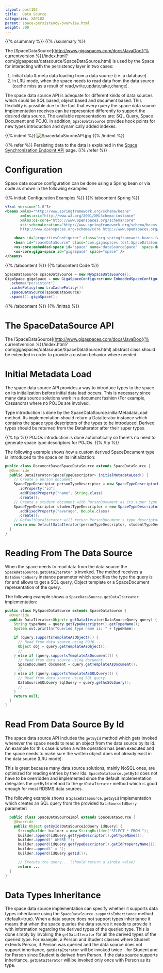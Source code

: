 ```yaml
---
layout: post102
title:  Data Source
categories: XAP102
parent: space-persistency-overview.html
weight: 300
---
```



{{% ssummary %}} {{% /ssummary %}}



The [SpaceDataSource](http://www.gigaspaces.com/docs/JavaDoc{{% currentversion %}}/index.html?com/gigaspaces/datasource/SpaceDataSource.html) is used by the Space for interacting with the persistency layer in two cases:

1. Initial data & meta data loading from a data source (i.e. a database).
1. In LRU mode, when the space needs to read data from the data source (cache miss as a result of read,write,update,take,change).

The space data source API is adequate for different kinds of data sources which could be SQL based, object based and document based. This flexibility is possible due to the fact that every query the space data source implementation receives can be represented differently to support the desired data source. The available representations are: SQL Query, Space Document and POJO. In addition, `SpaceDataSource` provides hook points for new types introduction and dynamically added indexes.

{{% indent %}}
![SpacedataSourceAPI.jpg](/attachment_files/SpacedataSourceAPI.jpg)
{{% /indent %}}

{{% refer %}}
Persisting data to the data is explained in the [Space Synchronization Endpoint API](./space-synchronization-endpoint-api.html) page.
{{% /refer %}}

# Configuration

Space data source configuration can be done using a Spring bean or via code as shown in the following examples:

{{% inittab Configuration Examples %}}
{{% tabcontent Spring %}}

```xml
<?xml version="1.0"?>
<beans xmlns="http://www.springframework.org/schema/beans"
       xmlns:xsi="http://www.w3.org/2001/XMLSchema-instance"
       xmlns:os-core="http://www.openspaces.org/schema/core"
       xsi:schemaLocation="http://www.springframework.org/schema/beans http://www.springframework.org/schema/beans/spring-beans-{{%version spring%}}.xsd
       http://www.openspaces.org/schema/core http://www.openspaces.org/schema/{{% currentversion %}}/core/openspaces-core.xsd">

    <bean id="propertiesConfigurer" class="org.springframework.beans.factory.config.PropertyPlaceholderConfigurer"/>
    <bean id="spaceDataSource" class="com.gigaspaces.test.SpaceDataSourceImpl" />
    <os-core:embedded-space id="space" name="dataSourceSpace"  space-data-source="spaceDataSource"  />
    <os-core:giga-space id="gigaSpace" space="space" />
</beans>
```

{{% /tabcontent %}}
{{% tabcontent Code %}}

```java
SpaceDataSource spaceDataSource = new MySpaceDataSource();
GigaSpace gigaSpace = new GigaSpaceConfigurer(new EmbeddedSpaceConfigurer("space")
  .schema("persistent")
  .cachePolicy(new LruCachePolicy())
  .spaceDataSource(spaceDataSource)
  .space()).gigaSpace();
```

{{% /tabcontent %}}
{{% /inittab %}}

# The SpaceDataSource API

The [SpaceDataSource](http://www.gigaspaces.com/docs/JavaDoc{{% currentversion %}}/index.html?com/gigaspaces/datasource/SpaceDataSource.html) abstract class should be extended in order to provide a custom behavior where needed.

# Initial Metadata Load

The space data source API provides a way to introduce types to the space on its initialization before initial data load occurs. This is necessary since many data source solutions work in a document fashion (For example, Cassandra) where no POJOs are involved.

Type introduction is done by the SpaceDataSource.initialMetadataLoad method. Its implementation should return a DataIterator instance which contains the space type descriptors of the types to be introduced. Derived types should be returned from the DataIterator after their super types.

{{% tip %}}
POJOs introduction is done automatically so there's no need to generate space type descriptors for POJOs.
{{% /tip %}}

The following example shows how a custom derived SpaceDocument type is introduced to the space on its initialization:

```java
public class DocumentBasedSpaceDataSource extends SpaceDataSource {
  @Override
  public DataIterator<SpaceTypeDescriptor> initialMetadataLoad() {
    // Create a person document
    SpaceTypeDescriptor personTypeDescriptor = new SpaceTypeDescriptorBuilder("PersonDocument")
      .idProperty("id")
      .addFixedProperty("name", String.class)
      .create();
    // Create a student document with PersonDocument as its super type
    SpaceTypeDescriptor studentTypeDescriptor = new SpaceTypeDescriptorBuilder("StudentDocument", personTypeDescriptor)
      .addFixedProperty("average", Double.class)
      .create();
    // DefaultDataIterator will return PersonDocument's type descriptor first
    return new DefaultDataIterator(personTypeDescriptor, studentTypeDescriptor);
  }
}
```

# Reading From The Data Source

When the space needs to read data from the data source the `SpaceDataSource.getDataIterator` is invoked. The method receives a `DataSourceQuery` instance parameter which specifies the type the query is for and allows to get a SQL query, Object template or a SpaceDocument representation of the query.

The following example shows a `SpaceDataSource.getDataItereator` implementation:

```java
public class MySpaceDataSource extends SpaceDataSource {
  @Override
  public DataIterator<Object> getDataIterator(DataSourceQuery query) {
    String typeName = query.getTypeDescriptor().getTypeName();
    System.out.println("Queried type name is: " + typeName);

    if (query.supportsTemplateAsObject()) {
      // Read from data source using POJO...
      Object obj = query.getTemplateAsObject();
      // ...
    } else if (query.supportsTemplateAsDocument()) {
      // Read from data source using document...
      SpaceDocument document = query.getTemplateAsDocument();
      // ...
    } else if (query.supportsTemplateAsSQLQuery()) {
      // Read from data source using SQL query...
      DataSourceSQLQuery sqlQuery = query.getAsSQLQuery();
      // ...
    }
    return null;
  }
}
```

# Read From Data Source By Id

The space data source API includes the `getById` method which gets invoked whenever the space needs to read an object from the data source by its Id. An example for this case is when a write operation has been executed and the space needs to make sure the written object does not already exist in the data source (LRU mode).

This is great because many data source solutions, mainly NoSQL ones, are optimized for reading entries by their Ids. `SpaceDataSource.getById` does not have to be overridden and implemented since the default implementation delegates the `getById` method to the `getDataIterator` method which is good enough for most RDBMS data sources.

The following example shows a `SpaceDataSource.getById` implementation which creates an SQL query from the provided `DataSourceIdQuery` parameter:

```java
  public class SpaceDataSourceImpl extends SpaceDataSource {
    @Override
    public Object getById(DataSourceIdQuery idQuery) {
      StringBuilder builder = new StringBuilder("SELECT * FROM ");
      builder.append(idQuery.getTypeDescriptor().getTypeName());
      builder.append(" WHERE ");
      builder.append(idQuery.getTypeDescriptor().getIdPropertyName());
      builder.append(" = ");
      builder.append(idQuery.getId());

      // Execute the query... (should return a single value)
      return ...
  }
}
```

# Data Types Inheritance

The space data source implementation can specify whether it supports data types inheritance using the `SpaceDataSource.supportsInheritance` method (default=true).
When a data source does not support types inheritance it means that when the space queries the data source it needs to provide it with information regarding the derived types of the queried type. This is done simply by invoking the `getDataIterator` for all the derived types of the queried type. For example, a Person and Student classes where Student extends Person, if Person was queried and the data source does not support inheritance, `getDataIterator` will be invoked twice - for Student and for Person since Student is derived from Person. If the data source supports inheritance, `getDataIterator` will be invoked only once with Person as its type.
